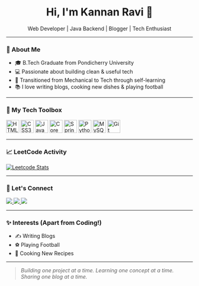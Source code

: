 <h1 align="center">Hi, I'm Kannan Ravi 👋</h1>
<p align="center">Web Developer | Java Backend | Blogger | Tech Enthusiast</p>

---

### 🧠 About Me

- 🎓 B.Tech Graduate from Pondicherry University  
- 💻 Passionate about building clean & useful tech  
- 🔁 Transitioned from Mechanical to Tech through self-learning  
- 📚 I love writing blogs, cooking new dishes & playing football   

---

### 🧰 My Tech Toolbox

<p align="left">
  <img src="https://cdn.jsdelivr.net/gh/devicons/devicon/icons/html5/html5-original.svg" width="35" title="HTML5" />
  <img src="https://cdn.jsdelivr.net/gh/devicons/devicon/icons/css3/css3-original.svg" width="35" title="CSS3" />
  <img src="https://cdn.jsdelivr.net/gh/devicons/devicon/icons/javascript/javascript-original.svg" width="35" title="JavaScript" />
  <img src="https://cdn.jsdelivr.net/gh/devicons/devicon/icons/java/java-original.svg" width="35" title="Core Java" />
  <img src="https://cdn.jsdelivr.net/gh/devicons/devicon/icons/spring/spring-original.svg" width="35" title="Spring Boot" />
  <img src="https://cdn.jsdelivr.net/gh/devicons/devicon/icons/python/python-original.svg" width="35" title="Python" />
  <img src="https://cdn.jsdelivr.net/gh/devicons/devicon/icons/mysql/mysql-original.svg" width="35" title="MySQL" />
  <img src="https://cdn.jsdelivr.net/gh/devicons/devicon/icons/git/git-original.svg" width="35" title="Git" />
</p>

---

### 📈 LeetCode Activity

[![Leetcode Stats](https://leetcard.jacoblin.cool/kannanraviak?ext=contest&theme=light)](https://leetcode.com/u/kannanraviak/)

---

### 🔗 Let's Connect

<p>
  <a href="https://kannanraviportfolio.in/" target="_blank">
    <img src="https://img.shields.io/badge/Portfolio-000?style=for-the-badge&logo=vercel&logoColor=white" />
  </a>
  <a href="https://www.linkedin.com/in/kannxnravi/" target="_blank">
    <img src="https://img.shields.io/badge/LinkedIn-0A66C2?style=for-the-badge&logo=linkedin&logoColor=white" />
  </a>
  <a href="https://medium.com/@kannanraviak" target="_blank">
    <img src="https://img.shields.io/badge/Blog-Medium-black?style=for-the-badge&logo=medium&logoColor=white" />
  </a>
</p>

---

### ✨ Interests (Apart from Coding!)

- ✍️ Writing Blogs  
- ⚽ Playing Football  
- 🍳 Cooking New Recipes  

---

> *Building one project at a time. Learning one concept at a time. Sharing one blog at a time.*

